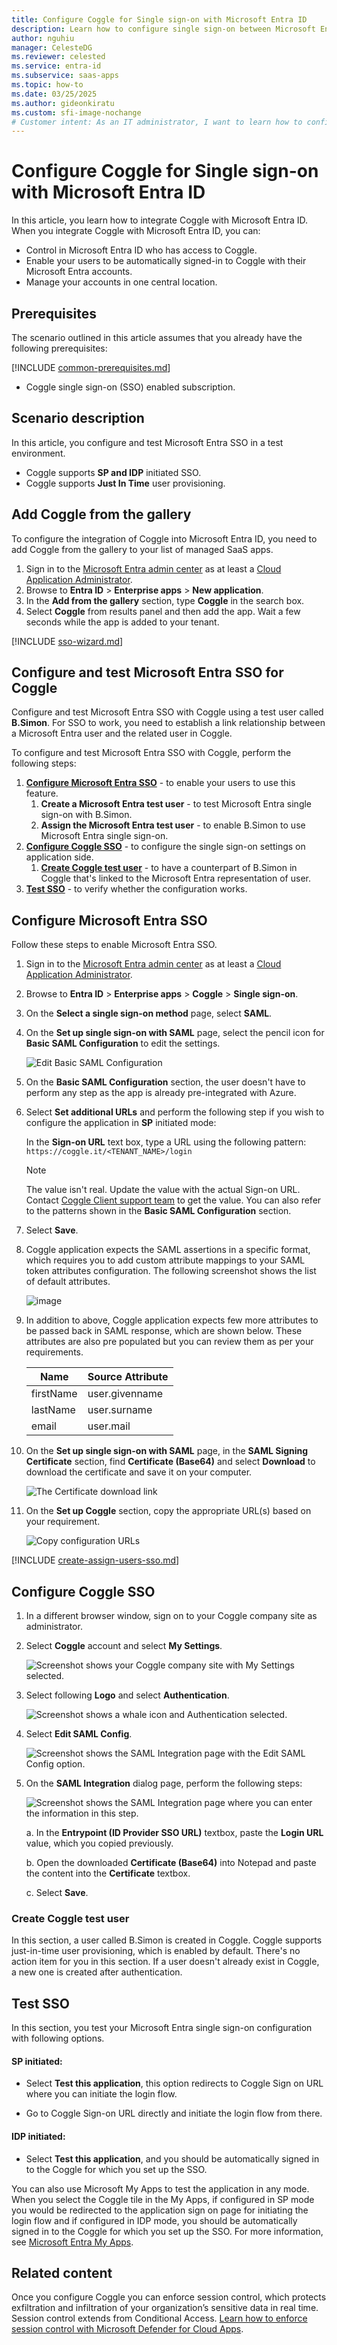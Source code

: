 ```yaml
---
title: Configure Coggle for Single sign-on with Microsoft Entra ID
description: Learn how to configure single sign-on between Microsoft Entra ID and Coggle.
author: nguhiu
manager: CelesteDG
ms.reviewer: celested
ms.service: entra-id
ms.subservice: saas-apps
ms.topic: how-to
ms.date: 03/25/2025
ms.author: gideonkiratu
ms.custom: sfi-image-nochange
# Customer intent: As an IT administrator, I want to learn how to configure single sign-on between Microsoft Entra ID and Coggle so that I can control who has access to Coggle, enable automatic sign-in with Microsoft Entra accounts, and manage my accounts in one central location.
---
```


# Configure Coggle for Single sign-on with Microsoft Entra ID

In this article,  you learn how to integrate Coggle with Microsoft Entra ID. When you integrate Coggle with Microsoft Entra ID, you can:

* Control in Microsoft Entra ID who has access to Coggle.
* Enable your users to be automatically signed-in to Coggle with their Microsoft Entra accounts.
* Manage your accounts in one central location.

## Prerequisites

The scenario outlined in this article assumes that you already have the following prerequisites:

[!INCLUDE [common-prerequisites.md](~/identity/saas-apps/includes/common-prerequisites.md)]
* Coggle single sign-on (SSO) enabled subscription.

## Scenario description

In this article,  you configure and test Microsoft Entra SSO in a test environment.

* Coggle supports **SP and IDP** initiated SSO.
* Coggle supports **Just In Time** user provisioning.

## Add Coggle from the gallery

To configure the integration of Coggle into Microsoft Entra ID, you need to add Coggle from the gallery to your list of managed SaaS apps.

1. Sign in to the [Microsoft Entra admin center](https://entra.microsoft.com) as at least a [Cloud Application Administrator](~/identity/role-based-access-control/permissions-reference.md#cloud-application-administrator).
1. Browse to **Entra ID** > **Enterprise apps** > **New application**.
1. In the **Add from the gallery** section, type **Coggle** in the search box.
1. Select **Coggle** from results panel and then add the app. Wait a few seconds while the app is added to your tenant.

 [!INCLUDE [sso-wizard.md](~/identity/saas-apps/includes/sso-wizard.md)]

<a name='configure-and-test-azure-ad-sso-for-coggle'></a>

## Configure and test Microsoft Entra SSO for Coggle

Configure and test Microsoft Entra SSO with Coggle using a test user called **B.Simon**. For SSO to work, you need to establish a link relationship between a Microsoft Entra user and the related user in Coggle.

To configure and test Microsoft Entra SSO with Coggle, perform the following steps:

1. **[Configure Microsoft Entra SSO](#configure-azure-ad-sso)** - to enable your users to use this feature.
    1. **Create a Microsoft Entra test user** - to test Microsoft Entra single sign-on with B.Simon.
    1. **Assign the Microsoft Entra test user** - to enable B.Simon to use Microsoft Entra single sign-on.
1. **[Configure Coggle SSO](#configure-coggle-sso)** - to configure the single sign-on settings on application side.
    1. **[Create Coggle test user](#create-coggle-test-user)** - to have a counterpart of B.Simon in Coggle that's linked to the Microsoft Entra representation of user.
1. **[Test SSO](#test-sso)** - to verify whether the configuration works.

<a name='configure-azure-ad-sso'></a>

## Configure Microsoft Entra SSO

Follow these steps to enable Microsoft Entra SSO.

1. Sign in to the [Microsoft Entra admin center](https://entra.microsoft.com) as at least a [Cloud Application Administrator](~/identity/role-based-access-control/permissions-reference.md#cloud-application-administrator).
1. Browse to **Entra ID** > **Enterprise apps** > **Coggle** > **Single sign-on**.
1. On the **Select a single sign-on method** page, select **SAML**.
1. On the **Set up single sign-on with SAML** page, select the pencil icon for **Basic SAML Configuration** to edit the settings.

   ![Edit Basic SAML Configuration](common/edit-urls.png)

1. On the **Basic SAML Configuration** section, the user doesn't have to perform any step as the app is already pre-integrated with Azure.

1. Select **Set additional URLs** and perform the following step if you wish to configure the application in **SP** initiated mode:

    In the **Sign-on URL** text box, type a URL using the following pattern:
    `https://coggle.it/<TENANT_NAME>/login`

    > [!NOTE]
	> The value isn't real. Update the value with the actual Sign-on URL. Contact [Coggle Client support team](mailto:hello@Coggle.it) to get the value. You can also refer to the patterns shown in the **Basic SAML Configuration** section.

1. Select **Save**.

1. Coggle application expects the SAML assertions in a specific format, which requires you to add custom attribute mappings to your SAML token attributes configuration. The following screenshot shows the list of default attributes.

	![image](common/default-attributes.png)

1. In addition to above, Coggle application expects few more attributes to be passed back in SAML response, which are shown below. These attributes are also pre populated but you can review them as per your requirements.
	
	| Name | Source Attribute|
	| ---------------| --------- |
	| firstName | user.givenname |
	| lastName | user.surname |
	| email | user.mail |

1. On the **Set up single sign-on with SAML** page, in the **SAML Signing Certificate** section,  find **Certificate (Base64)** and select **Download** to download the certificate and save it on your computer.

	![The Certificate download link](common/certificatebase64.png)

1. On the **Set up Coggle** section, copy the appropriate URL(s) based on your requirement.

	![Copy configuration URLs](common/copy-configuration-urls.png)

<a name='create-an-azure-ad-test-user'></a>

[!INCLUDE [create-assign-users-sso.md](~/identity/saas-apps/includes/create-assign-users-sso.md)]

## Configure Coggle SSO

1. In a different browser window, sign on to your Coggle company site as administrator.

2. Select **Coggle** account and select **My Settings**.

    ![Screenshot shows your Coggle company site with My Settings selected.](./media/Coggle-tutorial/settings.png)

3. Select following **Logo** and select **Authentication**.

    ![Screenshot shows a whale icon and Authentication selected.](./media/Coggle-tutorial/logo.png)

4. Select **Edit SAML Config**.

    ![Screenshot shows the SAML Integration page with the Edit SAML Config option.](./media/Coggle-tutorial/users.png)

5. On the **SAML Integration** dialog page, perform the following steps:

    ![Screenshot shows the SAML Integration page where you can enter the information in this step.](./media/Coggle-tutorial/certificate.png)

    a. In the **Entrypoint (ID Provider SSO URL)** textbox, paste the **Login URL** value, which you copied previously.

    b. Open the downloaded **Certificate (Base64)** into Notepad and paste the content into the **Certificate** textbox.

    c. Select **Save**.

### Create Coggle test user

In this section, a user called B.Simon is created in Coggle. Coggle supports just-in-time user provisioning, which is enabled by default. There's no action item for you in this section. If a user doesn't already exist in Coggle, a new one is created after authentication.

## Test SSO 

In this section, you test your Microsoft Entra single sign-on configuration with following options. 

#### SP initiated:

* Select **Test this application**, this option redirects to Coggle Sign on URL where you can initiate the login flow.  

* Go to Coggle Sign-on URL directly and initiate the login flow from there.

#### IDP initiated:

* Select **Test this application**, and you should be automatically signed in to the Coggle for which you set up the SSO. 

You can also use Microsoft My Apps to test the application in any mode. When you select the Coggle tile in the My Apps, if configured in SP mode you would be redirected to the application sign on page for initiating the login flow and if configured in IDP mode, you should be automatically signed in to the Coggle for which you set up the SSO. For more information, see [Microsoft Entra My Apps](/azure/active-directory/manage-apps/end-user-experiences#azure-ad-my-apps).

## Related content

Once you configure Coggle you can enforce session control, which protects exfiltration and infiltration of your organization’s sensitive data in real time. Session control extends from Conditional Access. [Learn how to enforce session control with Microsoft Defender for Cloud Apps](/cloud-app-security/proxy-deployment-aad).
